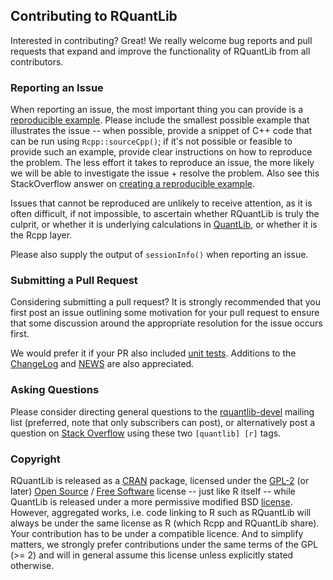 
## Contributing to RQuantLib

Interested in contributing? Great!  We really welcome bug reports and pull
requests that expand and improve the functionality of RQuantLib from all
contributors. 

### Reporting an Issue

When reporting an issue, the most important thing you can provide is a
[reproducible example](http://www.sscce.org/). Please include the smallest
possible example that illustrates the issue -- when possible, provide a
snippet of C++ code that can be run using `Rcpp::sourceCpp()`; if it's not
possible or feasible to provide such an example, provide clear instructions
on how to reproduce the problem. The less effort it takes to reproduce an
issue, the more likely we will be able to investigate the issue + resolve the
problem. Also see this StackOverflow answer on
[creating a reproducible example](http://stackoverflow.com/a/5963610/143305).

Issues that cannot be reproduced are unlikely to receive attention, as it is
often difficult, if not impossible, to ascertain whether RQuantLib is truly
the culprit, or whether it is underlying calculations in
[QuantLib](http://quantlib.org), or whether it is the Rcpp layer.

Please also supply the output of `sessionInfo()` when reporting an issue.

### Submitting a Pull Request

Considering submitting a pull request? It is strongly recommended that you first
post an issue outlining some motivation for your pull request to ensure that
some discussion around the appropriate resolution for the issue occurs first.

We would prefer it if your PR also included
[unit tests](https://github.com/eddelbuettel/rquantlib/tree/master/inst/unitTests). Additions
to the [ChangeLog](https://github.com/eddelbuettel/rquantlib/blob/master/ChangeLog) and
[NEWS](https://github.com/eddelbuettel/rquantlib/blob/master/inst/NEWS.Rd) are also
appreciated.

### Asking Questions

Please consider directing general questions to the
[rquantlib-devel](http://lists.r-forge.r-project.org/pipermail/rquantlib-devel/)
mailing list (preferred, note that only subscribers can post), or alternatively
post a question on
[Stack Overflow](http://stackoverflow.com) using these two 
`[quantlib] [r]` tags. 

### Copyright

RQuantLib is released as a
[CRAN](https://cran.r-project.org/package=RQuantLib) package, licensed under
the [GPL-2](http://www.gnu.org/licenses/old-licenses/gpl-2.0.en.html) (or
later) [Open Source](https://opensource.org) /
[Free Software](http://www.gnu.org/philosophy/free-sw.en.html) license --
just like R itself -- while QuantLib is released under a more permissive
modified BSD [license](http://quantlib.org/license.shtml). However,
aggregated works, i.e. code linking to R such as RQuantLib will always be
under the same license as R (which Rcpp and RQuantLib share).  Your
contribution has to be under a compatible licence.  And to simplify matters,
we strongly prefer contributions under the same terms of the GPL (>= 2) and
will in general assume this license unless explicitly stated otherwise.
